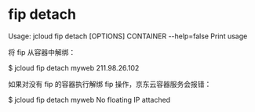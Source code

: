 # **fip detach**

Usage: jcloud fip detach [OPTIONS] CONTAINER
--help=false Print usage

将 fip 从容器中解绑：

$ jcloud fip detach myweb
211.98.26.102

如果对没有 fip 的容器执行解绑 fip 操作，京东云容器服务会报错：

$ jcloud fip detach myweb
No floating IP attached